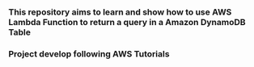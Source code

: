 ### This repository aims to learn and show how to use AWS Lambda Function to return a query in a Amazon DynamoDB Table

### Project develop following AWS Tutorials